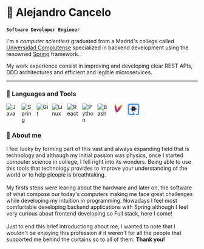 # 🌄 Alejandro Cancelo

**`Software Developer Engineer`**

I'm a *computer scientiest* graduated from a Madrid's college called [Universidad Complutense](https://www.ucm.es/) 
specialized in backend development using the renowned [Spring](https://spring.io/why-spring) framework.

My work experience consist in improving and developing clear REST APIs, DDD architectures and efficient and legible 
microservices.

---
### 🧰 Languages and Tools

<img align="left" alt="Java" width="30px" style="padding-right:10px;" src="https://cdn.jsdelivr.net/gh/devicons/devicon/icons/java/java-original.svg"/>
<img align="left" alt="Spring" width="30px" style="padding-right:10px;" src="https://cdn.jsdelivr.net/gh/devicons/devicon/icons/spring/spring-original.svg" />
<img align="left" alt="Git" width="30px" style="padding-right:10px;" src="https://cdn.jsdelivr.net/gh/devicons/devicon/icons/git/git-original.svg" />
<img align="left" alt="Linux" width="30px" style="padding-right:10px;" src="https://cdn.jsdelivr.net/gh/devicons/devicon/icons/linux/linux-original.svg" />
<img align="left" alt="React" width="30px" style="padding-right:10px;" src="https://cdn.jsdelivr.net/gh/devicons/devicon/icons/react/react-original.svg" />
<img align="left" alt="Python" width="30px" style="padding-right:10px;" src="https://cdn.jsdelivr.net/gh/devicons/devicon/icons/python/python-plain.svg" />
<img align="left" alt="Bash" width="30px" style="padding-right:10px;" src="https://cdn.jsdelivr.net/gh/devicons/devicon/icons/bash/bash-plain.svg" />
<img align="left" alt="Maven" width="30px" style="padding-right:10px;" src="./icons/maven-icon.svg" />
<img align="left" alt="Quarkus" width="30px" style="padding-right:10px;" src="./icons/quarkus-icon.svg"/>
<br>
<br>

# 

### 📑 About me
I feel lucky by forming part of this vast and always expanding field that is technology and although my initial passion was physics, 
once I started computer science in college, I fell right into its wonders. Being able to use this tools that technology provides 
to improve your understanding of the world or to help pleople is breathtaking.<br><br>
My firsts steps were learing about the hardware and later on, the software of what compose our today's computers making me face great
challenges while developing my intuition in programming. Nowadays I feel most comfortable developing backend applications with Spring
although I feel very curious about frontend developing so Full stack, here I come!<br><br>
Just to end this brief introductiong about me, I wanted to note that I wouldn't be enjoying this profession if it weren't for all the
people that supported me behind the curtains so to all of them: <strong>Thank you!</strong>